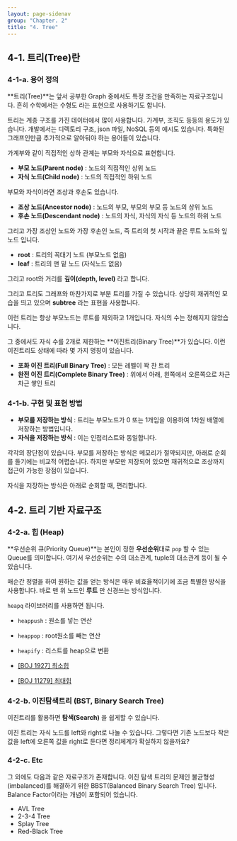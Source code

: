 ```yaml
---
layout: page-sidenav
group: "Chapter. 2"
title: "4. Tree"
---
```


## 4-1. 트리(Tree)란

### 4-1-a. 용어 정의

**트리(Tree)**는 앞서 공부한 Graph 중에서도 특정 조건을 만족하는 자료구조입니다.
흔히 수학에서는 수형도 라는 표현으로 사용하기도 합니다.

트리는 계층 구조를 가진 데이터에서 많이 사용합니다. 가계부, 조직도 등등의 용도가 있습니다. 개발에서는 디렉토리 구조, json 파일, NoSQL 등의 예시도 있습니다.
특화된 그래프인만큼 추가적으로 알아둬야 하는 용어들이 있습니다.

가계부와 같이 직접적인 상하 관계는 부모와 자식으로 표현합니다.

- **부모 노드(Parent node)** : 노드의 직접적인 상위 노드
- **자식 노드(Child node)** : 노드의 직접적인 하위 노드  

부모와 자식이라면 조상과 후손도 있습니다.

- **조상 노드(Ancestor node)** : 노드의 부모, 부모의 부모 등 노드의 상위 노드
- **후손 노드(Descendant node)** : 노드의 자식, 자식의 자식 등 노드의 하위 노드

그리고 가장 조상인 노드와 가장 후손인 노드, 즉 트리의 첫 시작과 끝은 루트 노드와 잎노드 입니다.

- **root** : 트리의 꼭대기 노드 (부모노드 없음)
- **leaf** : 트리의 맨 밑 노드 (자식노드 없음)

그리고 root와 거리를 **깊이(depth, level)** 라고 합니다.

그리고 트리도 그래프와 마찬가지로 부분 트리를 가질 수 있습니다. 상당히 재귀적인 모습을 띄고 있으며 **subtree** 라는 표현을 사용합니다.

이런 트리는 항상 부모노드는 루트를 제외하고 1개입니다. 자식의 수는 정해지지 않았습니다.

그 중에서도 자식 수를 2개로 제한하는 **이진트리(Binary Tree)**가 있습니다.
이런 이진트리도 상태에 따라 몇 가지 명칭이 있습니다.

- **포화 이진 트리(Full Binary Tree)** : 모든 레벨이 꽉 찬 트리
- **완전 이진 트리(Complete Binary Tree)** : 위에서 아래, 왼쪽에서 오른쪽으로 차근차근 쌓인 트리

### 4-1-b. 구현 및 표현 방법

- **부모를 저장하는 방식** : 트리는 부모노드가 0 또는 1개임을 이용하여 1차원 배열에 저장하는 방법입니다.
- **자식을 저장하는 방식** : 이는 인접리스트와 동일합니다. 

각각의 장단점이 있습니다. 부모를 저장하는 방식은 메모리가 절약되지만, 아래로 순회를 돌기에는 비교적 어렵습니다.
하지만 부모만 저장되어 있으면 재귀적으로 조상까지 접근이 가능한 장점이 있습니다.

자식을 저장하는 방식은 아래로 순회할 때, 편리합니다.

## 4-2. 트리 기반 자료구조

### 4-2-a. 힙 (Heap)

**우선순위 큐(Priority Queue)**는 본인이 정한 **우선순위**대로 `pop` 할 수 있는 Queue를 의미합니다.
여기서 우선순위는 수의 대소관계, tuple의 대소관계 등이 될 수 있습니다.

매순간 정렬을 하여 원하는 값을 얻는 방식은 매우 비효율적이기에 조금 특별한 방식을 사용합니다.
바로 맨 위 노드인 **루트** 만 신경쓰는 방식입니다.

`heapq` 라이브러리를 사용하면 됩니다.

- `heappush` : 원소를 넣는 연산 
- `heappop` : root원소를 빼는 연산
- `heapify` : 리스트를 heap으로 변환

- [[BOJ 1927] 최소힙](https://www.acmicpc.net/problem/1927)
- [[BOJ 11279] 최대힙](https://www.acmicpc.net/problem/1927)

### 4-2-b. 이진탐색트리 (BST, Binary Search Tree)

이진트리를 활용하면 **탐색(Search)** 을 쉽게할 수 있습니다.

이진 트리는 자식 노드를 left와 right로 나눌 수 있습니다.
그렇다면 기존 노드보다 작은 값을 left에 오른쪽 값을 right로 둔다면 정리체계가 확실하지 않을까요?

### 4-2-c. Etc

그 외에도 다음과 같은 자료구조가 존재합니다.
이진 탐색 트리의 문제인 불균형성(imbalanced)를 해결하기 위한 BBST(Balanced Binary Search Tree) 입니다.
Balance Factor이라는 개념이 포함되어 있습니다.

- AVL Tree 
- 2-3-4 Tree
- Splay Tree
- Red-Black Tree
